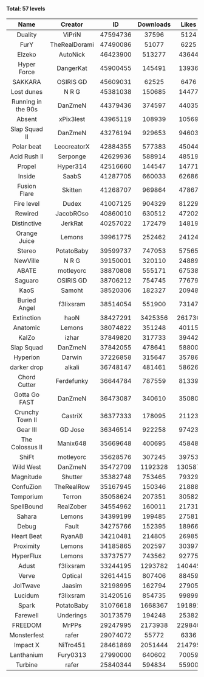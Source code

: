 #### Total: 57 levels

| Name | Creator | ID | Downloads | Likes |
|:---:|:---:|:---:|:---:|:---:|
| Duality | ViPriN | 47594736 | 37596 | 5124
| FurY | TheRealDorami | 47490086 | 51077 | 6225
| Elzeko | AutoNick | 46423900 | 513277 | 43644
| Hyper Force | DangerKat | 45900455 | 145491 | 13936
| SAKKARA | OSIRIS GD | 45609031 | 62525 | 6476
| Lost dunes | N R G | 45381038 | 150685 | 14477
| Running in the 90s | DanZmeN | 44379436 | 374597 | 44035
| Absent | xPix3lest | 43965119 | 108939 | 10569
| Slap Squad II | DanZmeN | 43276194 | 929653 | 94603
| Polar beat | LeocreatorX | 42884355 | 577383 | 45044
| Acid Rush II | Serponge | 42629936 | 588914 | 48519
| Propel | Hyper314 | 42516660 | 144547 | 14771
| Inside | SaabS | 41287705 | 660033 | 62686
| Fusion Flare | Skitten | 41268707 | 969864 | 47867
| Fire level | Dudex | 41007125 | 904329 | 81229
| Rewired | JacobROso | 40860010 | 630512 | 47202
| Distinctive | JerkRat | 40257022 | 172479 | 14819
| Orange Juice | Lemons | 39961775 | 252462 | 24124
| Stereo | PotatoBaby | 39599737 | 747053 | 57565
| NewVille | N R G | 39150001 | 320110 | 24889
| ABATE | motleyorc | 38870808 | 555171 | 67538
| Saguaro | OSIRIS GD | 38706212 | 754745 | 77679
| KaoS | Samoht | 38520306 | 182327 | 20948
| Buried Angel | f3lixsram | 38514054 | 551900 | 73147
| Extinction | haoN | 38427291 | 3425356 | 261730
| Anatomic | Lemons | 38074822 | 351248 | 40115
| KaIZo | izhar | 37849820 | 317733 | 39442
| Slap Squad | DanZmeN | 37842055 | 478641 | 58800
| Hyperion | Darwin | 37226858 | 315647 | 35786
| darker drop | alkali | 36748147 | 481461 | 58626
| Chord Cutter | Ferdefunky | 36644784 | 787559 | 81339
| Gotta Go FAST | DanZmeN | 36473087 | 340610 | 35080
| Crunchy Town II | CastriX | 36377333 | 178095 | 21123
| Gear III | GD Jose | 36346514 | 922258 | 97423
| The Colossus II | Manix648 | 35669648 | 400695 | 45848
| ShiFt | motleyorc | 35628576 | 307245 | 39753
| Wild West | DanZmeN | 35472709 | 1192328 | 130587
| Magnitude | Shutter | 35382748 | 753465 | 79329
| ConfuZion | TheRealRow | 35167945 | 150346 | 21888
| Temporium | Terron | 35058624 | 207351 | 30582
| SpellBound | RealZober | 34554962 | 160011 | 21731
| Sahara | Lemons | 34399199 | 199485 | 27581
| Debug | Fault | 34275766 | 152395 | 18966
| Heart Beat | RyanAB | 34210481 | 214805 | 26985
| Proximity | Lemons | 34185865 | 202597 | 30397
| HyperFlux | Lemons | 33737577 | 743562 | 92775
| Adust | f3lixsram | 33244195 | 1293782 | 140445
| Verve | Optical | 32614415 | 807406 | 88459
| JolTwave | Jaasim | 32198995 | 162794 | 27905
| Lucidum | f3lixsram | 31420516 | 854735 | 99899
| Spark | PotatoBaby | 31076618 | 1668367 | 191891
| Farewell | Underings | 30173579 | 194248 | 25382
| FREEDOM | MrPPs | 29247995 | 2173938 | 229840
| Monsterfest | rafer | 29074072 | 55772 | 6336
| Impact X | NiTro451 | 28461869 | 2051444 | 214795
| Lanthanium | Fury0313 | 27990000 | 640602 | 70059
| Turbine | rafer | 25840344 | 594834 | 55900
